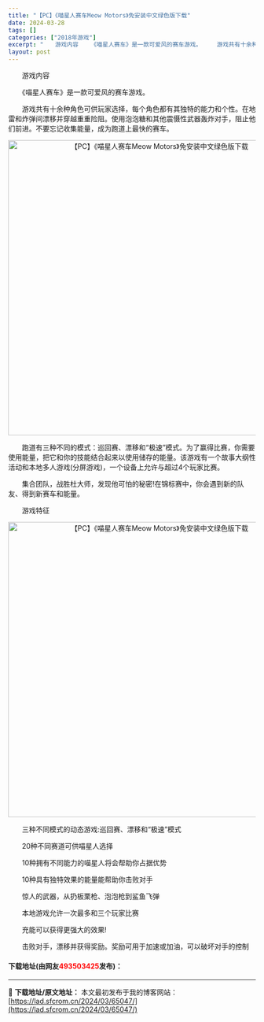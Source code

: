 ```yaml
---
title: "【PC】《喵星人赛车Meow Motors》免安装中文绿色版下载"
date: 2024-03-28
tags: []
categories: ["2018年游戏"]
excerpt: "　　游戏内容 　　《喵星人赛车》是一款可爱风的赛车游戏。 　　游戏共有十余种角色可供玩家选择，每个角色都有其独特的能力和个性。在地雷和炸弹间漂移并穿越重重险阻。使用泡泡糖和其他震慑性武器轰炸对手，阻止他们前进。不要忘记收集能量，成为跑道上最快的赛车。 　　跑道有三种不同的模式：巡回赛、漂移和&amp;ldq&hellip;"
layout: post
---
```


 <p>　　游戏内容</p> <p>　　《喵星人赛车》是一款可爱风的赛车游戏。</p> <p>　　游戏共有十余种角色可供玩家选择，每个角色都有其独特的能力和个性。在地雷和炸弹间漂移并穿越重重险阻。使用泡泡糖和其他震慑性武器轰炸对手，阻止他们前进。不要忘记收集能量，成为跑道上最快的赛车。</p> <p align="center"><img align="" border="0" src="https://lad.sfcrom.cn/wp-content/uploads/2024/03/20240327_6604a9638d4b6.jpg" width="600" alt="【PC】《喵星人赛车Meow Motors》免安装中文绿色版下载" /></p> <p>　　跑道有三种不同的模式：巡回赛、漂移和&ldquo;极速&rdquo;模式。为了赢得比赛，你需要使用能量，把它和你的技能结合起来以使用储存的能量。该游戏有一个故事大纲性活动和本地多人游戏(分屏游戏)，一个设备上允许与超过4个玩家比赛。</p> <p>　　集合团队，战胜杜大师，发现他可怕的秘密!在锦标赛中，你会遇到新的队友、得到新赛车和能量。</p> <p>　　游戏特征</p> <p align="center"><img align="" border="0" src="https://lad.sfcrom.cn/wp-content/uploads/2024/03/20240327_6604a9640c1e5.jpg" width="600" alt="【PC】《喵星人赛车Meow Motors》免安装中文绿色版下载" /></p> <p>　　三种不同模式的动态游戏:巡回赛、漂移和&ldquo;极速&rdquo;模式</p> <p>　　20种不同赛道可供喵星人选择</p> <p>　　10种拥有不同能力的喵星人将会帮助你占据优势</p> <p>　　10种具有独特效果的能量能帮助你击败对手</p> <p>　　惊人的武器，从扔板栗枪、泡泡枪到鲨鱼飞弹</p> <p>　　本地游戏允许一次最多和三个玩家比赛</p> <p>　　充能可以获得更强大的效果!</p> <p>　　击败对手，漂移并获得奖励。奖励可用于加速或加油，可以破坏对手的控制</p> <p><h4>下载地址(由网友<font color="red">493503425</font>发布)：</h4></p> 

---
📖 **下载地址/原文地址：** 本文最初发布于我的博客网站：[https://lad.sfcrom.cn/2024/03/65047/](https://lad.sfcrom.cn/2024/03/65047/)
